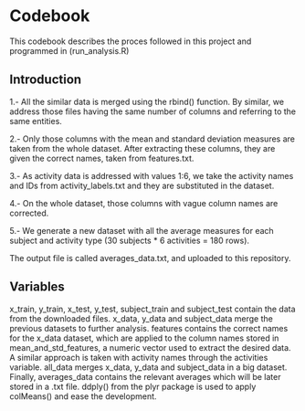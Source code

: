 # Codebook  
This codebook describes the proces followed in this project and programmed in (run_analysis.R)

## Introduction

1.- All the similar data is merged using the rbind() function. By similar, we address those files having the same number of columns and referring to the same entities.

2.- Only those columns with the mean and standard deviation measures are taken from the whole dataset. After extracting these columns, they are given the correct names, taken from features.txt.

3.- As activity data is addressed with values 1:6, we take the activity names and IDs from activity_labels.txt and they are substituted in the dataset.

4.- On the whole dataset, those columns with vague column names are corrected.

5.- We generate a new dataset with all the average measures for each subject and activity type (30 subjects * 6 activities = 180 rows). 

The output file is called averages_data.txt, and uploaded to this repository.

## Variables

x_train, y_train, x_test, y_test, subject_train and subject_test contain the data from the downloaded files.
x_data, y_data and subject_data merge the previous datasets to further analysis.
features contains the correct names for the x_data dataset, which are applied to the column names stored in mean_and_std_features, a numeric vector used to extract the desired data.
A similar approach is taken with activity names through the activities variable.
all_data merges x_data, y_data and subject_data in a big dataset.
Finally, averages_data contains the relevant averages which will be later stored in a .txt file. ddply() from the plyr package is used to apply colMeans() and ease the development.



